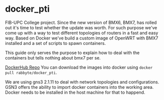 # docker_pti

FIB-UPC College project. 
Since the new version of BMX6, BMX7, has rolled out it's time to test whether the update was worth.
For such purpose we've come up with a way to test different topologies of routers in a fast and easy way. 
Based on Docker we've build a custom image of OpenWRT with BMX7 installed and a set of scripts to spawn containers.

This guide only serves the purpose to explain how to deal with the containers but tells nothing about bmx7 per se.

[DockerHub Repo](https://hub.docker.com/r/rabbyte/docker_pti/) You can download the images into docker using `docker pull rabbyte/docker_pti`.

We are using gns3 2.1.11 to deal with network topologies and configurations. GSN3 offers the ability to import docker containers into the working area. Docker needs to be installed in the host machine for that to happend.



